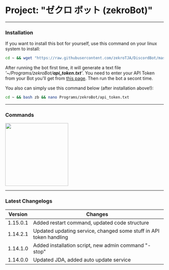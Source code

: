 # Project: "ゼクロ ボット (zekroBot)"
-----

### Installation

If you want to install this bot for yourself, use this command on your linux system to install:
```bash
cd ~ && wget "https://raw.githubusercontent.com/zekroTJA/DiscordBot/master/install.py" && python install.py && rm install.py
```

After running the bot first time, it will generate a text file *'~/Programs/zekroBot/**api_token.txt**'*. You need to enter your API Token from your Bot you'll get from <a href="https://discordapp.com/developers/applications/me" target="_blank">this page<a/>. Then run the bot a secont time.

You also can simply use this command below (after installation above!):
```bash
cd ~ && bash zb && nano Programs/zekroBot/api_token.txt
```

-----
### Commands

<a href="https://docs.google.com/spreadsheets/d/1vDsZgn49s6D1OCfyJE0aAixgbMfHb1n6ybHPG8g2Ing/edit?usp=sharing" target="_blank"><img src="https://s3.amazonaws.com/cdn.freshdesk.com/data/helpdesk/attachments/production/1033926355/original/GoogleSheets.png" width="200"/></a>

-----
### Latest Changelogs

| Version  | Changes |
|--|--|
| 1.15.0.1 | Added restart command, updated code structure |
| 1.14.2.1 | Updated updating service, changed some stuff in API token handling |
| 1.14.1.0 | Added installation script, new admin command "-stop" |
| 1.14.0.0 | Updated JDA, added auto update service |
